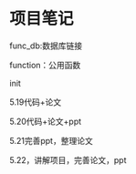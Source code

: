 # 项目笔记

func_db:数据库链接

function：公用函数

init

5.19代码+论文

5.20代码+论文+ppt

5.21完善ppt，整理论文

5.22，讲解项目，完善论文，ppt